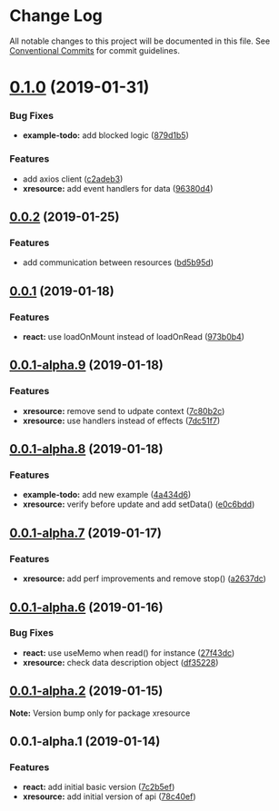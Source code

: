 # Change Log

All notable changes to this project will be documented in this file.
See [Conventional Commits](https://conventionalcommits.org) for commit guidelines.

# [0.1.0](https://github.com/pedronauck/xresource/compare/v0.0.2...v0.1.0) (2019-01-31)


### Bug Fixes

* **example-todo:** add blocked logic ([879d1b5](https://github.com/pedronauck/xresource/commit/879d1b5))


### Features

* add axios client ([c2adeb3](https://github.com/pedronauck/xresource/commit/c2adeb3))
* **xresource:** add event handlers for data ([96380d4](https://github.com/pedronauck/xresource/commit/96380d4))





## [0.0.2](https://github.com/pedronauck/xresource/compare/v0.0.1...v0.0.2) (2019-01-25)


### Features

* add communication between resources ([bd5b95d](https://github.com/pedronauck/xresource/commit/bd5b95d))





## [0.0.1](https://github.com/pedronauck/xresource/compare/v0.0.1-alpha.9...v0.0.1) (2019-01-18)


### Features

* **react:** use loadOnMount instead of loadOnRead ([973b0b4](https://github.com/pedronauck/xresource/commit/973b0b4))





## [0.0.1-alpha.9](https://github.com/pedronauck/xresource/compare/v0.0.1-alpha.8...v0.0.1-alpha.9) (2019-01-18)


### Features

* **xresource:** remove send to udpate context ([7c80b2c](https://github.com/pedronauck/xresource/commit/7c80b2c))
* **xresource:** use handlers instead of effects ([7dc51f7](https://github.com/pedronauck/xresource/commit/7dc51f7))





## [0.0.1-alpha.8](https://github.com/pedronauck/xresource/compare/v0.0.1-alpha.7...v0.0.1-alpha.8) (2019-01-18)


### Features

* **example-todo:** add new example ([4a434d6](https://github.com/pedronauck/xresource/commit/4a434d6))
* **xresource:** verify before update and add setData() ([e0c6bdd](https://github.com/pedronauck/xresource/commit/e0c6bdd))





## [0.0.1-alpha.7](https://github.com/pedronauck/xresource/compare/v0.0.1-alpha.6...v0.0.1-alpha.7) (2019-01-17)


### Features

* **xresource:** add perf improvements and remove stop() ([a2637dc](https://github.com/pedronauck/xresource/commit/a2637dc))





## [0.0.1-alpha.6](https://github.com/pedronauck/xresource/compare/v0.0.1-alpha.2...v0.0.1-alpha.6) (2019-01-16)


### Bug Fixes

* **react:** use useMemo when read() for instance ([27f43dc](https://github.com/pedronauck/xresource/commit/27f43dc))
* **xresource:** check data description object ([df35228](https://github.com/pedronauck/xresource/commit/df35228))





## [0.0.1-alpha.2](https://github.com/pedronauck/xresource/compare/v0.0.1-alpha.1...v0.0.1-alpha.2) (2019-01-15)

**Note:** Version bump only for package xresource





## 0.0.1-alpha.1 (2019-01-14)


### Features

* **react:** add initial basic version ([7c2b5ef](https://github.com/pedronauck/xresource/commit/7c2b5ef))
* **xresource:** add initial version of api ([78c40ef](https://github.com/pedronauck/xresource/commit/78c40ef))
